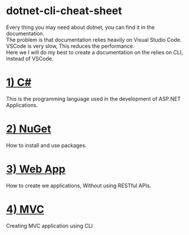 # dotnet-cli-cheat-sheet


Every thing you may need about dotnet, you can find 
it in the documentation.  
The problem is that documentation relies heavily 
on Visual Studio Code.   
VSCode is very slow, This reduces the performance.  
Here we I will do my best to create a 
documentation on the relies on CLI, instead of VSCode. 





<h1>
<a href="1_cs/README.md">1) C#</a>
</h1>

This is the programming language used in the development of 
ASP.NET Applications.





<h1>
<a href="2_nuget/README.md">2) NuGet</a>
</h1>
How to install and use packages.




<h1>
<a href="3_webapp/README.md">3) Web App</a>
</h1>
How to create we applications, Without using RESTful APIs.




<h1>
<a href="4_mvc/README.md">
4) MVC</a>
</h1>
Creating MVC application using CLI










